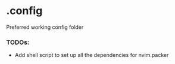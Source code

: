 # .config
Preferred working config folder

### TODOs:
- Add shell script to set up all the dependencies for nvim.packer

